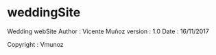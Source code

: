 # weddingSite

Wedding webSite
Author : Vicente Muñoz
version : 1.0
Date : 16/11/2017

Copyright : Vmunoz
